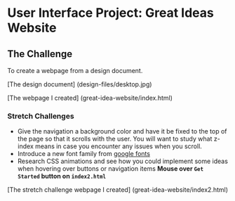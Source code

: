 # User Interface Project: Great Ideas Website

## The Challenge
To create a webpage from a design document.

[The design document] (design-files/desktop.jpg)

[The webpage I created] (great-idea-website/index.html)

### Stretch Challenges

- Give the navigation a background color and have it be fixed to the top of the page so that it scrolls with the user. You will want to study what z-index means in case you encounter any issues when you scroll.
- Introduce a new font family from [google fonts](https://fonts.google.com/)
- Research CSS animations and see how you could implement some ideas when hovering over buttons or navigation items **Mouse over `Get Started` button on `index2.html`**

[The stretch challenge webpage I created] (great-idea-website/index2.html)
